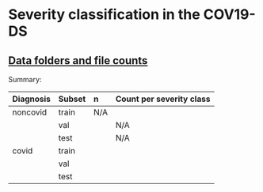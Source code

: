 # Severity classification in the COV19-DS

## [Data folders and file counts](https://docs.google.com/spreadsheets/d/1SoVfioBKj_ElEETEk7o7KK_vs6VEca8LLIYW0xXpSYY/)

Summary:

|Diagnosis| Subset| n | Count per severity class |
|:--|:--|:--|:--|
|noncovid| train  | N/A |
| | val | |   N/A |
| | test | | N/A |
|covid| train | | |
| | val | | | 
| | test | | |
